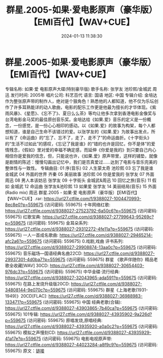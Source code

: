 ﻿---
title: 群星.2005-如果·爱电影原声（豪华版）【EMI百代】【WAV+CUE】
date: 2024-01-13 11:38:30
categories: WAV车载音乐、镜像
tags: 华语中文
---
# 群星.2005-如果·爱电影原声（豪华版）【EMI百代】【WAV+CUE】

专辑名称: 如果·爱 电影原声大碟(特别豪华版)
歌手名称: 张学友 池珍熙/金城武 周迅
发行时间: 2005年
唱片公司: 科艺百代
语言: 国语
地区: 中国
专辑介绍:
金培达作为整张原声带的制作人，绝对是个狠角色！熟悉他的人都知道，他不仅为乐坛创作了许多耳熟能详的动人歌曲，电影的配乐工作更是他最为擅长的才华体现。《紫雨风暴》、《星愿》、《忘不了》、夏日么么茶》等均让他多次拿到香港电影金像奖与台湾电影金马奖的最佳原创音乐奖。金培达给《如果.爱》音乐的定义是一份概念，一份感觉，是一份心心相印的感动。以《如果.爱》的故事为构架，每个人都想知道，谁是自己生命不该错过的爱。以张学友的《如果.爱》为故事出发点，所以有了《命运曲》的“忘了、忘不了，走了、走不了”的命运曲折。《十字街头》的“生活不过如此”的感叹，《忘记了我是谁》的“错的也许是回忆，你不是体”的爱情残念，《假如》里对爱的幸福不确定感，而延伸《你爱是我的》到只要自己内心相信你是爱我的信念，但，只能说也许，《如果.爱》原声带里，这样的铺垫，就像是剧情的陈述：慢慢勾画出记忆中，我们是否真爱过……达到了电影与音乐完美的整体性与一致性。
专辑曲目:
01 序(音乐)
02 人生蒙太奇 池珍熙
03 忘了我是谁 金城武
04 外面的世界 齐秦
05 美丽故事 池珍熙
06 你是爱我的 张学友
07 外面 周迅
08 男人本该妨忌 张学友
09 十字街头 金城武&周迅
10 回忆之旅(音乐)
11 假如 金城武
12 命运曲 张学友&池珍熙
13 如果爱 张学友
14 美丽结局(音乐)
15 外面(Radio mix) 周迅
群星.2005 - 如果·爱 电影原声（豪华版）【EMI百代】【WAV+CUE】.rar: https://url27.ctfile.com/f/9388027-1004470993-8ec8e0?p=559675
(访问密码: 559675)
十年网络红歌: https://url27.ctfile.com/d/9388027-27523792-6a50c6?p=559675
(访问密码: 559675)
红歌宝典: https://url27.ctfile.com/d/9388027-27799643-95269c?p=559675
(访问密码: 559675)
金耳朵系列: https://url27.ctfile.com/d/9388027-29312272-4fe11a?p=559675
(访问密码: 559675)
一人一首成名歌曲: https://url27.ctfile.com/d/9388027-29465214-afc2a6?p=559675
(访问密码: 559675)
0.戏剧,戏曲 评书系列: https://url27.ctfile.com/d/9388027-29908874-13aa0c?p=559675
(访问密码: 559675)
音乐磁场—国语经典名曲22CD: https://url27.ctfile.com/d/9388027-29937301-4d0ba7?p=559675
(访问密码: 559675)
群星 《歌声伴随你》精品老歌全收藏[WAV] 30CD: https://url27.ctfile.com/d/9388027-30654403-976dc3?p=559675
(访问密码: 559675)
中华金碟·流行经典: https://url27.ctfile.com/d/9388027-32043965-ada591?p=559675
(访问密码: 559675)
在路上发烧升级版20CD: https://url27.ctfile.com/d/9388027-34808144-9e070c?p=559675
(访问密码: 559675)
群星《上海老歌(1931-1949)》20CD[FLAC]: https://url27.ctfile.com/d/9388027-36988983-133471?p=559675
(访问密码: 559675)
中国 经典老歌(合辑): https://url27.ctfile.com/d/9388027-43903865-7b40ca?p=559675
(访问密码: 559675)
101专辑: https://url27.ctfile.com/d/9388027-43935902-9a226d?p=559675
(访问密码: 559675)
原唱发烧,原唱经典: https://url27.ctfile.com/d/9388027-43935920-a0a0c2?p=559675
(访问密码: 559675)
模拟之声慢刻CD: https://url27.ctfile.com/d/9388027-43935929-41a17e?p=559675
(访问密码: 559675)
电影电视原声带: https://url27.ctfile.com/d/9388027-44023284-a8f9c9?p=559675
(访问密码: 559675)
原文：[链接](https://blog.sina.com.cn/s/blog_1647c7e760103147c.html)